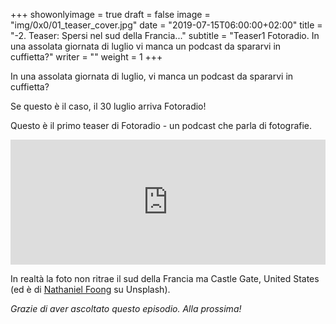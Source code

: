 +++
showonlyimage = true
draft = false
image = "img/0x0/01_teaser_cover.jpg"
date = "2019-07-15T06:00:00+02:00"
title = "-2. Teaser: Spersi nel sud della Francia..."
subtitle = "Teaser1 Fotoradio. In una assolata giornata di luglio vi manca un podcast da spararvi in cuffietta?"
writer = ""
weight = 1
+++

In una assolata giornata di luglio, vi manca un podcast da spararvi in cuffietta?
<!--more-->

Se questo è il caso, il 30 luglio arriva Fotoradio!

Questo è il primo teaser di Fotoradio - un podcast che parla di fotografie.

<iframe src="https://widget.spreaker.com/player?episode_id=18546991&theme=light&playlist=false&playlist-continuous=false&autoplay=false&live-autoplay=false&chapters-image=true&episode_image_position=right&hide-logo=false&hide-likes=false&hide-comments=false&hide-sharing=false&hide-download=true" width="100%" height="200px" frameborder="0"></iframe>

In realtà la foto non ritrae il sud della Francia ma Castle Gate, United States (ed è di <a href="https://unsplash.com/@hoehoeyay">Nathaniel Foong</a> su Unsplash).

_Grazie di aver ascoltato questo episodio. Alla prossima!_
